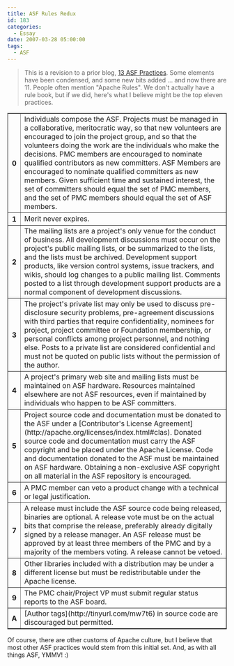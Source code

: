 ```yaml
---
title: ASF Rules Redux
id: 183
categories:
  - Essay
date: 2007-03-28 05:00:00
tags: 
  - ASF
---
```


> This is a revision to a prior blog, [13 ASF Practices](http://jroller.com/page/TedHusted?entry=apache_rules). Some elements have been condensed, and some new bits added ... and now there are 11.
People often mention "Apache Rules". We don't actually have a rule book, but if we did, here's what I believe might be the top eleven practices.
<table border="1" cellpadding="8">
<tbody>
<tr>
<th>0</th>
<td>Individuals compose the ASF.
Projects must be managed in a collaborative, meritocratic way, so that new volunteers are encouraged to join the project group, and so that the volunteers doing the work are the individuals who make the decisions.
PMC members are encouraged to nominate qualified contributors as new committers.
ASF Members are encouraged to nominate qualified committers as new members.
Given sufficient time and sustained interest, the set of committers should equal the set of PMC members, and the set of PMC members should equal the set of ASF members.</td>
</tr>
<tr>
<th>1</th>
<td>Merit never expires.</td>
</tr>
<tr>
<th>2</th>
<td>The mailing lists are a project's only venue for the conduct of business.
All development discussions must occur on the project's public mailing lists, or be summarized to the lists, and the lists must be archived.
Development support products, like version control systems, issue trackers, and wikis, should log changes to a public mailing list.
Comments posted to a list through development support products are a normal component of development discussions.</td>
</tr>
<tr>
<th>3</th>
<td>The project's private list may only be used to discuss pre-disclosure security problems, pre-agreement discussions with third parties that require confidentiality, nominees for project, project committee or Foundation membership, or personal conflicts among project personnel, and nothing else. Posts to a private list are considered confidential and must not be quoted on public lists without the permission of the author.</td>
</tr>
<tr>
<th>4</th>
<td>A project's primary web site and mailing lists must be maintained on ASF hardware.
Resources maintained elsewhere are not ASF resources, even if maintained by individuals who happen to be ASF committers.</td>
</tr>
<tr>
<th>5</th>
<td>Project source code and documentation must be donated to the ASF under a [Contributor's License Agreement](http://apache.org/licenses/index.html#clas).
Donated source code and documentation must carry the ASF copyright and be placed under the Apache License.
Code and documentation donated to the ASF must be maintained on ASF hardware.
Obtaining a non-exclusive ASF copyright on all material in the ASF repository is encouraged.</td>
</tr>
<tr>
<th>6</th>
<td>A PMC member can veto a product change with a technical or legal justification.</td>
</tr>
<tr>
<th>7</th>
<td>A release must include the ASF source code being released, binaries are optional.
A release vote must be on the actual bits that comprise the release, preferably already digitally signed by a release manager.
An ASF release must be approved by at least three members of the PMC and by a majority of the members voting.
A release cannot be vetoed.</td>
</tr>
<tr>
<th>8</th>
<td>Other libraries included with a distribution may be under a different license but must be redistributable under the Apache license.</td>
</tr>
<tr>
<th>9</th>
<td>The PMC chair/Project VP must submit regular status reports to the ASF board.</td>
</tr>
<tr>
<th>A</th>
<td>[Author tags](http://tinyurl.com/mw7t6) in source code are discouraged but permitted.</td>
</tr>
</tbody>
</table>
Of course, there are other customs of Apache culture, but I believe that most other ASF practices would stem from this initial set. And, as with all things ASF, YMMV! :)